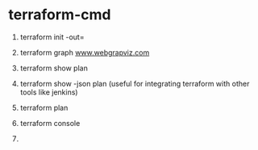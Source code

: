 # terraform-cmd

1. terraform init -out=<specify the folder name>
  
2. terraform graph
  www.webgrapviz.com
  
3. terraform show plan
 
4. terraform show -json plan (useful for integrating terraform with other tools like jenkins)
  
5. terraform plan
  
6. terraform console
  
7. 
